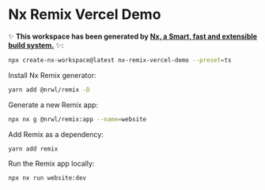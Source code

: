 # Nx Remix Vercel Demo

✨ **This workspace has been generated by [Nx, a Smart, fast and extensible build system.](https://nx.dev)** ✨:

```sh
npx create-nx-workspace@latest nx-remix-vercel-demo --preset=ts
```

Install Nx Remix generator:

```sh
yarn add @nrwl/remix -D
```

Generate a new Remix app:

```sh
npx nx g @nrwl/remix:app --name=website
```

Add Remix as a dependency:

```sh
yarn add remix
```

Run the Remix app locally:

```sh
npx nx run website:dev
```
